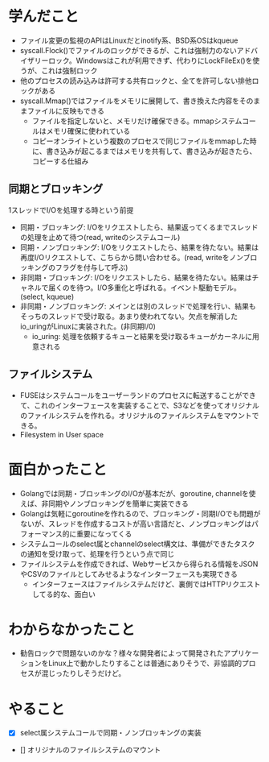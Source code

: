 # 学んだこと
- ファイル変更の監視のAPIはLinuxだとinotify系、BSD系OSはkqueue
- syscall.Flock()でファイルのロックができるが、これは強制力のないアドバイザリーロック。Windowsはこれが利用できず、代わりにLockFileEx()を使うが、これは強制ロック
- 他のプロセスの読み込みは許可する共有ロックと、全てを許可しない排他ロックがある
- syscall.Mmap()ではファイルをメモリに展開して、書き換えた内容をそのままファイルに反映もできる
  - ファイルを指定しないと、メモリだけ確保できる。mmapシステムコールはメモリ確保に使われている
  - コピーオンライトという複数のプロセスで同じファイルをmmapした時に、書き込みが起こるまではメモリを共有して、書き込みが起きたら、コピーする仕組み

## 同期とブロッキング
1スレッドでI/Oを処理する時という前提
- 同期・ブロッキング: I/Oをリクエストしたら、結果返ってくるまでスレッドの処理を止めて待つ(read, writeのシステムコール)
- 同期・ノンブロッキング: I/Oをリクエストしたら、結果を待たない。結果は再度I/Oリクエストして、こちらから問い合わせる。(read, writeをノンブロッキングのフラグを付与して呼ぶ)
- 非同期・ブロッキング: I/Oをリクエストしたら、結果を待たない。結果はチャネルで届くのを待つ。I/O多重化と呼ばれる。イベント駆動モデル。(select, kqueue)
- 非同期・ノンブロッキング: メインとは別のスレッドで処理を行い、結果もそっちのスレッドで受け取る。あまり使われてない。欠点を解消したio_uringがLinuxに実装された。(非同期I/0)
  - io_uring: 処理を依頼するキューと結果を受け取るキューがカーネルに用意される

## ファイルシステム
- FUSEはシステムコールをユーザーランドのプロセスに転送することができて、これのインターフェースを実装することで、S3などを使ってオリジナルのファイルシステムを作れる。オリジナルのファイルシステムをマウントできる。
 - Filesystem in User space

# 面白かったこと
- Golangでは同期・ブロッキングのI/Oが基本だが、goroutine, channelを使えば、非同期やノンブロッキングを簡単に実装できる
- Golangは気軽にgoroutineを作れるので、ブロッキング・同期I/Oでも問題がないが、スレッドを作成するコストが高い言語だと、ノンブロッキングはパフォーマンス的に重要になってくる
- システムコールのselect属とchannelのselect構文は、準備ができたタスクの通知を受け取って、処理を行うという点で同じ
- ファイルシステムを作成できれば、Webサービスから得られる情報をJSONやCSVのファイルとしてみせるようなインターフェースも実現できる
  - インターフェースはファイルシステムだけど、裏側ではHTTPリクエストしてる的な、面白い

# わからなかったこと
- 勧告ロックで問題ないのかな？様々な開発者によって開発されたアプリケーションをLinux上で動かしたりすることは普通にありそうで、非協調的プロセスが混じったりしそうだけど。

# やること
- [x] select属システムコールで同期・ノンブロッキングの実装
- [] オリジナルのファイルシステムのマウント